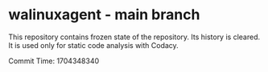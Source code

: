 # walinuxagent - main branch

This repository contains frozen state of the repository.
Its history is cleared. It is used only for static code
analysis with Codacy.

Commit Time: 1704348340
